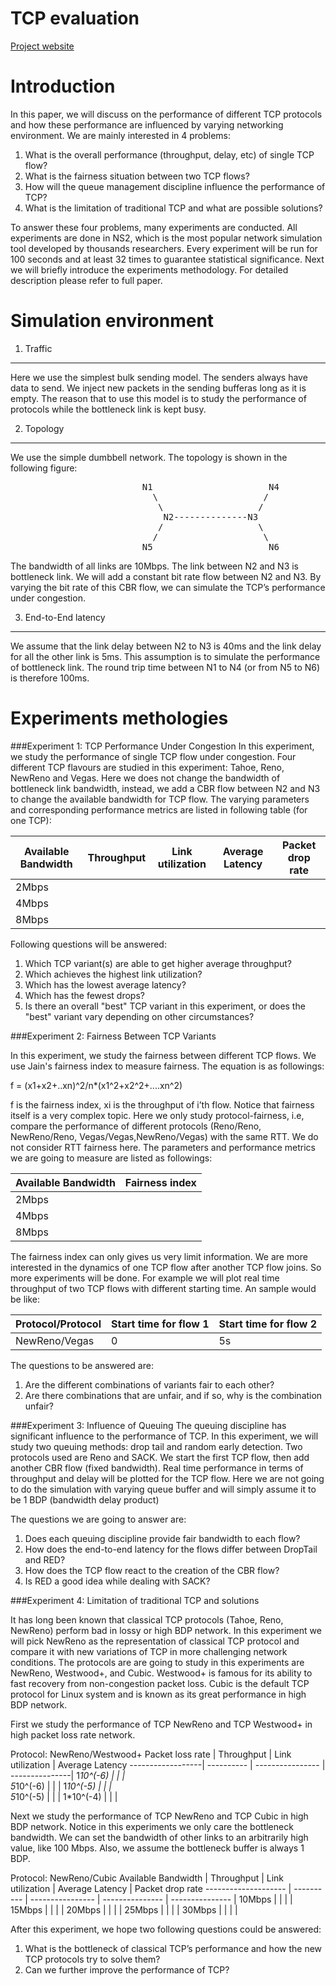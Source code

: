 # TCP evaluation

[Project website](http://david.choffnes.com/classes/cs4700sp15/project3.php)


Introduction
===========
In this paper, we will discuss on the performance of different TCP protocols and how these performance are 
influenced by varying networking environment. We are mainly interested in 4 problems:

1. What is the overall performance (throughput, delay, etc) of single TCP flow?
2. What is the fairness situation between two TCP flows?
3. How will the queue management discipline influence the performance of TCP?
4. What is the limitation of traditional TCP and what are possible solutions?

To answer these four problems, many experiments are conducted. All experiments are done in NS2, which is the
most popular network simulation tool developed by thousands researchers. Every experiment will be run for 100 
seconds and at least 32 times to guarantee statistical significance. Next we will briefly introduce the experiments 
methodology. For detailed description please refer to full paper. 

Simulation environment
======================

1. Traffic
-------
Here we use the simplest bulk sending model. The senders always have data to send. We inject new packets in the sending bufferas long as it is empty. The reason that to use this model is to study the performance of protocols while the bottleneck link is kept busy. 

2. Topology
--------
We use the simple dumbbell network. The topology is shown in the following figure:
<pre>
                         N1                      N4
                           \                    /
                            \                  /
                             N2--------------N3
                            /                  \
                           /                    \
                         N5                      N6
</pre>
The bandwidth of all links are 10Mbps. The link between N2 and N3 is bottleneck link. We will add a constant bit rate flow between N2 and N3. By varying the bit rate of this CBR flow, we can simulate the TCP’s performance under congestion. 

3. End-to-End latency
------------------
We assume that the link delay between N2 to N3 is 40ms and the link delay for all the other link is 5ms. This assumption is to simulate the performance of bottleneck link. The round trip time between N1 to N4 (or from N5 to N6) is therefore 100ms.

Experiments methologies
======================

###Experiment 1: TCP Performance Under Congestion
In this experiment, we study the performance of single TCP flow under congestion. Four different TCP flavours are studied in this experiment: Tahoe, Reno, NewReno and Vegas. Here we does not change the bandwidth of bottleneck link bandwidth, instead, we add a CBR flow between N2 and N3 to change the available bandwidth for TCP flow. The varying parameters and corresponding performance metrics are listed in following table (for one TCP):

Available Bandwidth  | Throughput | Link utilization | Average Latency | Packet drop rate
-------------------- | ---------- | ---------------- | --------------- | --------------- |
2Mbps  | | | | 
4Mbps  | | | | 
8Mbps  | | | | 

Following questions will be answered:

1. Which TCP variant(s) are able to get higher average throughput? 
2. Which achieves the highest link utilization? 
3. Which has the lowest average latency? 
4. Which has the fewest drops? 
5. Is there an overall "best" TCP variant in this experiment, or does the "best" variant vary depending on other circumstances?

###Experiment 2: Fairness Between TCP Variants

In this experiment, we study the fairness between different TCP flows. We use Jain's fairness index to measure fairness. The equation is as followings:

f = (x1+x2+..xn)^2/n*(x1^2+x2^2+....xn^2)

f is the fairness index, xi is the throughput of i’th flow. Notice that fairness itself is a very complex topic. Here we only study protocol-fairness, i.e, compare the performance of different protocols (Reno/Reno, NewReno/Reno, Vegas/Vegas,NewReno/Vegas) with the same RTT. We do not consider RTT fairness here. The parameters and performance metrics we are going to measure are listed as followings:

Available Bandwidth  | Fairness index 
-------------------- | --------------|
2Mbps  |  
4Mbps  |  
8Mbps  | 

The fairness index can only gives us very limit information. We are more interested in the dynamics of one TCP flow after another TCP flow joins. So more experiments will be done. For example we will plot real time throughput of two TCP flows with different starting time. An sample would be like:

Protocol/Protocol  | Start time for flow 1 | Start time for flow 2  
------------------ | --------------------- | --------------------|
NewReno/Vegas      |  0 | 5s 

The questions to be answered are:
1. Are the different combinations of variants fair to each other? 
2. Are there combinations that are unfair, and if so, why is the combination unfair? 

###Experiment 3: Influence of Queuing
The queuing discipline has significant influence to the performance of TCP. In this experiment, we will study two queuing methods: drop tail and random early detection. Two protocols used are Reno and SACK. We start the first TCP flow, then add another CBR flow (fixed bandwidth). Real time performance in terms of throughput and delay will be plotted for the TCP flow. Here we are not going to do the simulation with varying queue buffer and will simply assume it to be 1 BDP (bandwidth delay product)

The questions we are going to answer are:

1. Does each queuing discipline provide fair bandwidth to each flow?
2. How does the end-to-end latency for the flows differ between DropTail and RED?
3. How does the TCP flow react to the creation of the CBR flow?
4. Is RED a good idea while dealing with SACK?

###Experiment 4: Limitation of traditional TCP and solutions

It has long been known that classical TCP protocols (Tahoe, Reno, NewReno) perform bad in lossy or high BDP network. In this experiment we will pick NewReno as the representation of classical TCP protocol and compare it with new variations of TCP in more challenging network conditions. The protocols are are going to study in this experiments are NewReno, Westwood+, and Cubic. Westwood+ is famous for its ability to fast recovery from non-congestion packet loss. Cubic is the default TCP protocol for Linux system and is known as its great performance in high BDP network. 

First we study the performance of TCP NewReno and TCP Westwood+ in high packet loss rate network.

Protocol: NewReno/Westwood+
Packet loss rate  | Throughput | Link utilization | Average Latency
------------------| ---------- | ---------------- | ---------------| 
1*10^(-6)  | | |  
5*10^(-6)  | | | 
1*10^(-5)  | | |  
5*10^(-5)  | | |
1*10^(-4)  | | |

Next we study the performance of TCP NewReno and TCP Cubic in high BDP network. Notice in this experiments we only care the bottleneck bandwidth. We can set the bandwidth of other links to an arbitrarily high value, like 100 Mbps. Also, we assume the bottleneck buffer is always 1 BDP. 

Protocol: NewReno/Cubic
Available Bandwidth  | Throughput | Link utilization | Average Latency | Packet drop rate
-------------------- | ---------- | ---------------- | --------------- | --------------- |
10Mbps  | | | | 
15Mbps  | | | | 
20Mbps  | | | | 
25Mbps  | | | |
30Mbps  | | | |

After this experiment, we hope two following questions could be answered:

1. What is the bottleneck of classical TCP’s performance and how the new TCP protocols try to solve them?
2. Can we further improve the performance of TCP?
